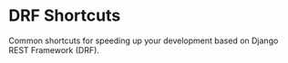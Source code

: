 # DRF Shortcuts

Common shortcuts for speeding up your development based on Django REST Framework (DRF).

